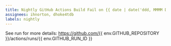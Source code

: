 ```yaml
---
title: Nightly GitHub Actions Build Fail on {{ date | date('ddd, MMMM Do YYYY') }}
assignees: ihnorton, dhoke4tdb
labels: nightly
---
```


See run for more details:
https://github.com/{{ env.GITHUB_REPOSITORY }}/actions/runs/{{ env.GITHUB_RUN_ID }}

